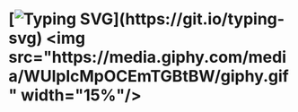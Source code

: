 # [![Typing SVG](https://readme-typing-svg.herokuapp.com?color=ffffff&lines=Hi+,+friend!)](https://git.io/typing-svg) <img src="https://media.giphy.com/media/WUlplcMpOCEmTGBtBW/giphy.gif" width="15%"/>




